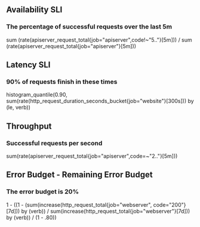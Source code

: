 ## Availability SLI
### The percentage of successful requests over the last 5m
sum (rate(apiserver_request_total{job="apiserver",code!~"5.."}[5m])) / sum (rate(apiserver_request_total{job="apiserver"}[5m]))

## Latency SLI
### 90% of requests finish in these times
histogram_quantile(0.90, sum(rate(http_request_duration_seconds_bucket{job="website"}[300s])) by (le, verb))

## Throughput
### Successful requests per second
sum(rate(apiserver_request_total{job="apiserver",code=~"2.."}[5m]))

## Error Budget - Remaining Error Budget
### The error budget is 20%
1 - ((1 - (sum(increase(http_request_total{job="webserver", code="200"}[7d])) by (verb)) /  sum(increase(http_request_total{job="webserver"}[7d])) by (verb)) / (1 - .80))

